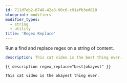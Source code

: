 ```yaml
---
id: 711d7eb2-8748-42a8-90c6-c91efb3ed818
blueprint: modifiers
modifier_types:
  - string
  - utility
title: 'Regex Replace'
---
```

Run a find and replace regex on a string of content.

```yaml
description: This cat video is the best thing ever.
```

```
{{ description regex_replace="best|okayest" }}
```

```html
This cat video is the okayest thing ever.
```
